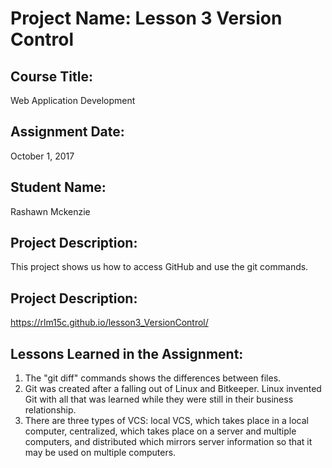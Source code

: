 # Project Name:  Lesson 3 Version Control


## Course Title:
Web Application Development

## Assignment Date:  
October 1, 2017

## Student Name:  
Rashawn Mckenzie

## Project Description:
This project shows us how to access GitHub and use the git commands. 

## Project Description:
https://rlm15c.github.io/lesson3_VersionControl/

## Lessons Learned in the Assignment:
1. The "git diff" commands shows the differences between files. 
2. Git was created after a falling out of Linux and Bitkeeper. Linux invented Git with all that was learned while they were still in their business relationship. 
3. There are three types of VCS: local VCS, which takes place in a local computer, centralized, which takes place on a server and multiple computers, and distributed which mirrors server information so that it may be used on multiple computers. 